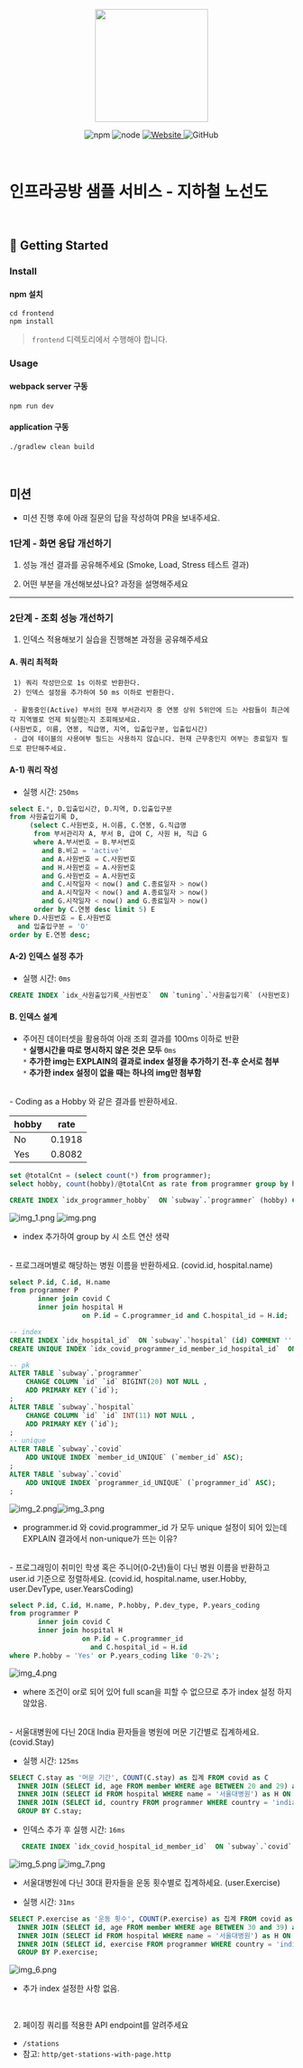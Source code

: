 <p align="center">
    <img width="200px;" src="https://raw.githubusercontent.com/woowacourse/atdd-subway-admin-frontend/master/images/main_logo.png"/>
</p>
<p align="center">
  <img alt="npm" src="https://img.shields.io/badge/npm-%3E%3D%205.5.0-blue">
  <img alt="node" src="https://img.shields.io/badge/node-%3E%3D%209.3.0-blue">
  <a href="https://edu.nextstep.camp/c/R89PYi5H" alt="nextstep atdd">
    <img alt="Website" src="https://img.shields.io/website?url=https%3A%2F%2Fedu.nextstep.camp%2Fc%2FR89PYi5H">
  </a>
  <img alt="GitHub" src="https://img.shields.io/github/license/next-step/atdd-subway-service">
</p>

<br>

# 인프라공방 샘플 서비스 - 지하철 노선도

<br>

## 🚀 Getting Started

### Install
#### npm 설치
```
cd frontend
npm install
```
> `frontend` 디렉토리에서 수행해야 합니다.

### Usage
#### webpack server 구동
```
npm run dev
```
#### application 구동
```
./gradlew clean build
```
<br>

## 미션

* 미션 진행 후에 아래 질문의 답을 작성하여 PR을 보내주세요.

### 1단계 - 화면 응답 개선하기
1. 성능 개선 결과를 공유해주세요 (Smoke, Load, Stress 테스트 결과)

2. 어떤 부분을 개선해보셨나요? 과정을 설명해주세요

---

### 2단계 - 조회 성능 개선하기
1. 인덱스 적용해보기 실습을 진행해본 과정을 공유해주세요
   
#### A. 쿼리 최적화 
```
 1) 쿼리 작성만으로 1s 이하로 반환한다. 
 2) 인덱스 설정을 추가하여 50 ms 이하로 반환한다. 

 - 활동중인(Active) 부서의 현재 부서관리자 중 연봉 상위 5위안에 드는 사람들이 최근에 각 지역별로 언제 퇴실했는지 조회해보세요. 
(사원번호, 이름, 연봉, 직급명, 지역, 입출입구분, 입출입시간) 
 - 급여 테이블의 사용여부 필드는 사용하지 않습니다. 현재 근무중인지 여부는 종료일자 필드로 판단해주세요.
```
   

#### A-1) 쿼리 작성
- 실행 시간:  `250ms`

```sql
select E.*, D.입출입시간, D.지역, D.입출입구분
from 사원출입기록 D,
     (select C.사원번호, H.이름, C.연봉, G.직급명
      from 부서관리자 A, 부서 B, 급여 C, 사원 H, 직급 G
      where A.부서번호 = B.부서번호
        and B.비고 = 'active'
        and A.사원번호 = C.사원번호
        and H.사원번호 = A.사원번호
        and G.사원번호 = A.사원번호
        and C.시작일자 < now() and C.종료일자 > now()
        and A.시작일자 < now() and A.종료일자 > now()
        and G.시작일자 < now() and G.종료일자 > now()
      order by C.연봉 desc limit 5) E
where D.사원번호 = E.사원번호
  and 입출입구분 = 'O'
order by E.연봉 desc;
```
#### A-2) 인덱스 설정 추가
- 실행 시간: `0ms`
```sql
CREATE INDEX `idx_사원출입기록_사원번호`  ON `tuning`.`사원출입기록` (사원번호) COMMENT '' ALGORITHM DEFAULT LOCK DEFAULT
```

#### B. 인덱스 설계


- 주어진 데이터셋을 활용하여 아래 조회 결과를 100ms 이하로 반환
  <br/>
   `*` **실행시간을 따로 명시하지 않은 것은 모두** `0ms` <br/>
   `*` **추가한 img는 EXPLAIN의 결과로 index 설정을 추가하기 전-후 순서로 첨부** <br/>
   `*` **추가한 index 설정이 없을 때는 하나의 img만 첨부함** <br/>
  
<br/>
  - Coding as a Hobby 와 같은 결과를 반환하세요.

hobby | rate
----------|-----------
No|	0.1918
Yes|	0.8082
  

```sql
set @totalCnt = (select count(*) from programmer);
select hobby, count(hobby)/@totalCnt as rate from programmer group by hobby;
```

```sql
CREATE INDEX `idx_programmer_hobby`  ON `subway`.`programmer` (hobby) COMMENT '' ALGORITHM DEFAULT LOCK DEFAULT
```

![img_1.png](src/main/resources/img/hobby-before.png)   ![img.png](src/main/resources/img/hobby-after.png)
- index 추가하여 group by 시 소트 연산 생략

<br/>
- 프로그래머별로 해당하는 병원 이름을 반환하세요. (covid.id, hospital.name)

```sql
select P.id, C.id, H.name
from programmer P
       inner join covid C
       inner join hospital H
                  on P.id = C.programmer_id and C.hospital_id = H.id;
```

```sql
-- index
CREATE INDEX `idx_hospital_id`  ON `subway`.`hospital` (id) COMMENT '' ALGORITHM DEFAULT LOCK DEFAULT
CREATE UNIQUE INDEX `idx_covid_programmer_id_member_id_hospital_id`  ON `subway`.`covid` (programmer_id, member_id, hospital_id) COMMENT '' ALGORITHM DEFAULT LOCK DEFAULT

-- pk
ALTER TABLE `subway`.`programmer`
    CHANGE COLUMN `id` `id` BIGINT(20) NOT NULL ,
    ADD PRIMARY KEY (`id`);
;
ALTER TABLE `subway`.`hospital`
    CHANGE COLUMN `id` `id` INT(11) NOT NULL ,
    ADD PRIMARY KEY (`id`);
;
-- unique 
ALTER TABLE `subway`.`covid`
    ADD UNIQUE INDEX `member_id_UNIQUE` (`member_id` ASC);
;
ALTER TABLE `subway`.`covid`
    ADD UNIQUE INDEX `programmer_id_UNIQUE` (`programmer_id` ASC);
;

```
![img_2.png](src/main/resources/img/programmer-hospital-before.png)![img_3.png](src/main/resources/img/programmer-hospital-after.png)
- programmer.id 와 covid.programmer_id 가 모두 unique 설정이 되어 있는데 EXPLAIN 결과에서 non-unique가 뜨는 이유?


<br/>
- 프로그래밍이 취미인 학생 혹은 주니어(0-2년)들이 다닌 병원 이름을 반환하고 user.id 기준으로 정렬하세요. (covid.id, hospital.name, user.Hobby, user.DevType, user.YearsCoding)

```sql
select P.id, C.id, H.name, P.hobby, P.dev_type, P.years_coding
from programmer P
       inner join covid C
       inner join hospital H
                  on P.id = C.programmer_id
                    and C.hospital_id = H.id
where P.hobby = 'Yes' or P.years_coding like '0-2%';
```
![img_4.png](src/main/resources/img/programmer-hospital2.png)
- where 조건이 or로 되어 있어 full scan을 피할 수 없으므로 추가 index 설정 하지 않았음.

<br/>
- 서울대병원에 다닌 20대 India 환자들을 병원에 머문 기간별로 집계하세요. (covid.Stay)

- 실행 시간: `125ms`
```sql
SELECT C.stay as '머문 기간', COUNT(C.stay) as 집계 FROM covid as C 
  INNER JOIN (SELECT id, age FROM member WHERE age BETWEEN 20 and 29) as M ON M.id = C.member_id
  INNER JOIN (SELECT id FROM hospital WHERE name = '서울대병원') as H ON H.id = C.hospital_id
  INNER JOIN (SELECT id, country FROM programmer WHERE country = 'india') as P ON P.id = C.programmer_id
  GROUP BY C.stay;
```

- 인덱스 추가 후 실행 시간: `16ms`
```sql
   CREATE INDEX `idx_covid_hospital_id_member_id`  ON `subway`.`covid` (hospital_id, member_id) COMMENT '' ALGORITHM DEFAULT LOCK DEFAULT
```
![img_5.png](src/main/resources/img/india-hospital-before.png) ![img_7.png](src/main/resources/img/india-hospital-after.png)
<br/>
- 서울대병원에 다닌 30대 환자들을 운동 횟수별로 집계하세요. (user.Exercise)

- 실행 시간: `31ms`
```sql
SELECT P.exercise as '운동 횟수', COUNT(P.exercise) as 집계 FROM covid as C 
  INNER JOIN (SELECT id, age FROM member WHERE age BETWEEN 30 and 39) as M ON M.id = C.member_id
  INNER JOIN (SELECT id FROM hospital WHERE name = '서울대병원') as H ON H.id = C.hospital_id
  INNER JOIN (SELECT id, exercise FROM programmer WHERE country = 'india') as P ON P.id = C.programmer_id
  GROUP BY P.exercise;
```
![img_6.png](src/main/resources/img/hospital-exercise.png)
- 추가 index 설정한 사항 없음.

<br/>

2. 페이징 쿼리를 적용한 API endpoint를 알려주세요
- ```/stations```
- 참고: `http/get-stations-with-page.http` 

